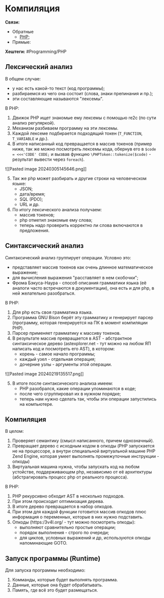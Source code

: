 # Компиляция

**Связи:**
- Обратные
	- [PHP](PHP);
- Прямые:

**Хештеги:** #Programming/PHP

## Лексический анализ

В общем случае:
- у нас есть какой-то текст (код программы);
- разбираемся из чего она состоит (слова, знаки препинания и пр.);
- эти составляющие называются "лексемы".

В PHP:
1) Движок PHP ищет знакомые ему лексемы с помощью re2c (по сути анализ регуляркой).
2) Механизм разбиваем программу на эти лексемы.
3) Каждой лексеме подбирается подходящий токен (`T_FUNCTION`, `T_VARIABLE` и др.).
4) В итоге написанный код превращается в массив токенов (пример ниже, так же можно посмотреть лексемы кода, обернув его в `$code = <<<'CODE' CODE;` и вызвав функцию `\PHPToken::tokenize($code)` - результат вывести через `foreach`).

![[Pasted image 20240305145646.png]]

5) Так же php может разбирать и другие строки на человеческом языке:
	- JSON;
	- дата/время;
	- SQL (PDO);
	- URL и др.
6) По итогу лексического анализа получаем:
	- массив токенов;
	- php отметил знакомые ему слова;
	- теперь надо проверить корректно ли слова включаются в предложения.


## Синтаксический анализ

Синтаксический анализ группирует операции. Условно это:
- представляет массив токенов как очень длинное математическое выражение;
- для вычисления выражения "расставляет в нем скобочки";
- Фрома Бэкуса-Наура - способ описания грамматики языка (её аналоги часто встречаются в документации), она есть и для php, в ней желательно разобраться.

 В PHP:
1)  Для php есть своя грамматика языка.
2) Программа GNU Bison берёт эту грамматику и генерирует парсер (программу, которая генерируется на ПК в момент компиляции PHP).
3) Парсер применяет грамматику к массиву токенов.
4) В результате массив превращается в AST - абстрактное синтаксическое дерево (astexplorer.net - тут можно на любом ЯП написать код и посмотреть его AST), в котором:
	- корень - самое начало программы;
	- каждый узел - отдельная операция;
	- дочерние узлы - аргументы этой операции.

![[Pasted image 20240219135517.png]]

5) В итоге после синтаксического анализа имеем:
	- PHP разобрался, какие операции упоминаются в коде;
	- после чего сгруппировал их в нужном порядке;
	- теперь нам нужно сделать так, чтобы эти операции запустились на компьютере.

## Компиляция

В целом:
1) Проверяет семантику (смысл написанного, причем однозначный).
2) Превращает дерево с исходным кодом в опкоды (PHP запускается не на процессоре, а внутри специальной виртуальной машине PHP Zend Engine, которая умеет выполнять промежуточные инструкции - опкоды)
3) Виртуальная машина нужна, чтобы запускать код на любом устойстве, поддерживающем php, независимо от её архитектуры (абстрагировать процесс php от реального процесса).

В PHP:
1) PHP рекурсивно обходит AST в несколько подходов.
2) При этом происходит оптимизация дерева.
3) В итоге дерево превращается в набор опкодов.
4) При этом для каждой функции готовится массив опкодов плюс информация о переменных, которые в них нужно подставить.
5) Опкоды (https:/3v4l.org/ - тут можно посмотреть опкоды):
	- выполняют сравнительно простые операции;
	- порядок выполнения - строго по очереди;
	- для циклов, условных выражений и др, используются опкоды напоминающие GOTO.

## Запуск программы (Runtime)

Для запуска программы необходимо:
1) Комманды, которые будет выполнять программа.
2) Данные, которые она будет обрабатывать.
3) Память, где всё это будет размещаться.
